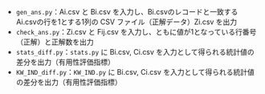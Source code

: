 - `gen_ans.py`：Ai.csv と Bi.csv を入力し、Bi.csvのレコードと一致するAi.csvの行を1とする1列の CSV ファイル（正解データ）Zi.csv を出力
- `check_ans.py`：Zi.csv と Fij.csv を入力し、ともに値が1となっている行番号（正解）と正解数を出力
- `stats_diff.py`：`stats.py` に Bi.csv, Ci.csv を入力として得られる統計値の差分を出力（有用性評価指標）
- `KW_IND_diff.py`：`KW_IND.py` に Bi.csv, Ci.csv を入力として得られる統計値の差分を出力（有用性評価指標）
